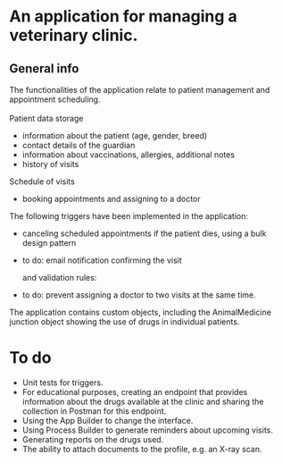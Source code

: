 # An application for managing a veterinary clinic.

## General info
The functionalities of the application relate to patient management and appointment scheduling.
<br>
<br>
Patient data storage
- information about the patient (age, gender, breed)
- contact details of the guardian
- information about vaccinations, allergies, additional notes
- history of visits


Schedule of visits
- booking appointments and assigning to a doctor

The following triggers have been implemented in the application:
- canceling scheduled appointments if the patient dies, using a bulk design pattern
- to do: email notification confirming the visit

  and validation rules:
- to do: prevent assigning a doctor to two visits at the same time.

The application contains custom objects, including the AnimalMedicine junction object showing the use of drugs in individual patients.

# To do

- Unit tests for triggers.
- For educational purposes, creating an endpoint that provides information about the drugs available at the clinic and sharing the collection in Postman for this endpoint.
- Using the App Builder to change the interface.
- Using Process Builder to generate reminders about upcoming visits.
- Generating reports on the drugs used.
- The ability to attach documents to the profile, e.g. an X-ray scan.